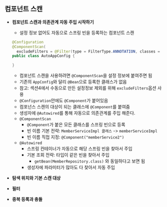 ## 컴포넌트 스캔

- **컴포넌트 스캔과 의존관계 자동 주입 시작하기**

  - 설정 정보 없어도 자동으로 스프링 빈을 등록하는 컴포넌트 스캔

  ```java
  @Configuration
  @ComponentScan(
  	excludeFilters = @Filter(type = FilterType.ANNOTATION, classes = Configuration.class))
  public class AutoAppConfig {
      
  }
  ```

  - 컴포넌트 스캔을 사용하려면 `@ComponentScan`을 설정 정보에 붙여주면 됨
  - 기존의 `AppConfig`와 달리 `@Bean`으로 등록한 클래스가 없음
  - 참고: 섹션4에서 수동으로 만든 설정정보 제외를 위해 `excludeFilters`옵션 사용
  - `@Configuration`안에도 `@Component`가 붙어있음
  - 컴포넌스 스캔의 대상이 되는 클래스에 `@Component`를 붙여줌
  - 생성자에 `@Autowired`를 통해 자동으로 의존관계를 주입 해준다.
  - `@ComponentScan`
    - `@Component`가 붙은 모든 클래스를 스프링 빈으로 등록
    - 빈 이름 기본 전략: `MemberServiceImpl 클래스` -> `memberServiceImpl`
    - 빈 이름 직접 지정: `@Component("memberService2")`
  - `@Autowired`
    - 스프링 컨테이너가 자동으로 해당 스프링 빈을 찾아서 주입
    - 기본 조회 전략: 타입이 같은 빈을 찾아서 주입
      - `getBean(MemberRepository.class)` 와 동일하다고 보면 됨
    - 생성자에 파라미터가 많아도 다 찾아서 자동 주입

- **탐색 위치와 기본 스캔 대상**

- **필터**

- **중복 등록과 충돌**

